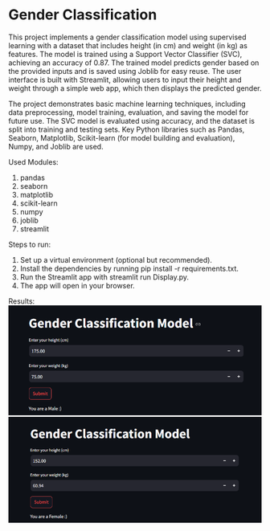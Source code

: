 # Gender Classification

This project implements a gender classification model using supervised learning with a dataset that includes height (in cm) and weight (in kg) as features. The model is trained using a Support Vector Classifier (SVC), achieving an accuracy of 0.87. The trained model predicts gender based on the provided inputs and is saved using Joblib for easy reuse. The user interface is built with Streamlit, allowing users to input their height and weight through a simple web app, which then displays the predicted gender.

The project demonstrates basic machine learning techniques, including data preprocessing, model training, evaluation, and saving the model for future use. The SVC model is evaluated using accuracy, and the dataset is split into training and testing sets. Key Python libraries such as Pandas, Seaborn, Matplotlib, Scikit-learn (for model building and evaluation), Numpy, and Joblib are used.

Used Modules:
1.  pandas
2.  seaborn
3.  matplotlib
4.  scikit-learn
5.  numpy
6.  joblib
7.  streamlit

Steps to run:

1.  Set up a virtual environment (optional but recommended).
2.  Install the dependencies by running pip install -r requirements.txt.
3.  Run the Streamlit app with streamlit run Display.py.
4.  The app will open in your browser.

Results: 
![Demo](Result_Img/Male.PNG)
![Demo](Result_Img/Female.PNG)

